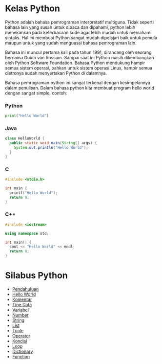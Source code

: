 # Kelas Python
Python adalah bahasa pemrograman interpretatif multiguna. Tidak seperti bahasa lain yang susah untuk dibaca dan dipahami, python lebih menekankan pada keterbacaan kode agar lebih mudah untuk memahami sintaks. Hal ini membuat Python sangat mudah dipelajari baik untuk pemula maupun untuk yang sudah menguasai bahasa pemrograman lain.

Bahasa ini muncul pertama kali pada tahun 1991, dirancang oleh seorang bernama Guido van Rossum. Sampai saat ini Python masih dikembangkan oleh Python Software Foundation. Bahasa Python mendukung hampir semua sistem operasi, bahkan untuk sistem operasi Linux, hampir semua distronya sudah menyertakan Python di dalamnya.

Bahasa pemrograman python ini sangat terkenal dengan kesimpelannya dalam penulisan. Dalam bahasa python kita membuat program hello world dengan sangat simple, contoh:

### Python
```python
print("Hello World")
```

### Java
```java
class HelloWorld {
  public static void main(String[] args) {
    System.out.println("Hello World");
  }
}
```

### C
```c
#include <stdio.h>

int main {
  printf("Hello World");
  return 0;
}
```

### C++
```c++
#include <iostream>

using namespace std;

int main() {
  cout << "Hello World" << endl;
  return 0;
}
```

# Silabus Python
<ul>
  <li><a href="#kelas-python">Pendahuluan</a></li>
  <li><a href="https://github.com/fajhrinazgul/Kelas-Python/blob/main/pembelajaran/Hello%20World.ipynb">Hello World</a></li>
  <li><a href="https://github.com/fajhrinazgul/Kelas-Python/blob/main/pembelajaran/Komentar.ipynb">Komentar</a></li>
  <li><a href="">Tipe Data</a></li>
  <li><a href="">Variabel</a></li>
  <li><a href="">Number</a></li>
  <li><a href="">String</a></li>
  <li><a href="">List</a></li>
  <li><a href="">Tuple</a></li>
  <li><a href="">Operator</a></li>
  <li><a href="">Kondisi</a></li>
  <li><a href="">Loop</a></li>
  <li><a href="">Dictionary</a></li>
  <li><a href="">Function</a></li>
</ul>
